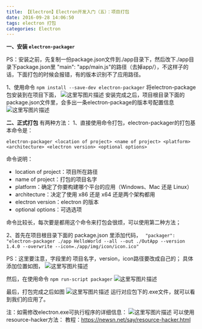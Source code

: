 ```yaml
---
title: 【Electron】Electron开发入门（五）：项目打包
date: 2016-09-28 14:06:50
tags: electron 打包
categories: Electron
---
```


<!--more-->

**一、安装 `electron-packager`**

PS：安装之前，先复制一份package.json文件到./app目录下，然后改下./app目录下package.json里 "main": "app/main.js"的路径（去掉app/），不这样子的话，下面打包的时候会报错，有的版本识别不了应用路径。

1、使用命令 `npm install --save-dev electron-packager`
将electron-package包安装到在项目下面，
![这里写图片描述](http://img.blog.csdn.net/20160928151915084)
安装完成之后，项目根目录下面的package.json文件里，会多出一条electron-package的版本号配置信息
![这里写图片描述](http://img.blog.csdn.net/20160928152109710)

**二、正式打包**
有两种方法：
1、直接使用命令打包，electron-packager的打包基本命令是：

```
electron-packager <location of project> <name of project> <platform> <architecture> <electron version> <optional options>
```
命令说明：
* location of project：项目所在路径
* name of project：打包的项目名字
* platform：确定了你要构建哪个平台的应用（Windows、Mac 还是 Linux）
* architecture：决定了使用 x86 还是 x64 还是两个架构都用
* electron version：electron 的版本
* optional options：可选选项

命令比较长，每次要是都用这个命令来打包会很烦，可以使用第二种方法；

2、首先在项目根目录下面的 package.json 里添加代码，
` "packager": "electron-packager ./app HelloWorld --all --out ./OutApp --version 1.4.0 --overwrite --icon=./app/img/icon/icon.ico"`

PS：这里要注意，字段里的 项目名字，version，icon路径要改成自己的；
具体添加位置如图，
![这里写图片描述](http://img.blog.csdn.net/20160928153139651)

然后，在使用命令 `npm run-script packager`
![这里写图片描述](http://img.blog.csdn.net/20160928153412147)

最后，打包完成之后如图
![这里写图片描述](http://img.blog.csdn.net/20160928153535555)
运行对应包下的.exe文件，就可以看到我们的应用了。


注：如需修改electron.exe可执行程序的详细信息：
![这里写图片描述](http://img.blog.csdn.net/20171204133258982?watermark/2/text/aHR0cDovL2Jsb2cuY3Nkbi5uZXQvYXJ2aW4w/font/5a6L5L2T/fontsize/400/fill/I0JBQkFCMA==/dissolve/70/gravity/SouthEast)
可以使用resource-hacker方法：
教程：https://newsn.net/say/resource-hacker.html